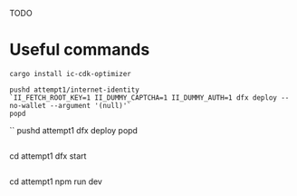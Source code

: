 TODO

# Useful commands

```
cargo install ic-cdk-optimizer
```

```
pushd attempt1/internet-identity
`II_FETCH_ROOT_KEY=1 II_DUMMY_CAPTCHA=1 II_DUMMY_AUTH=1 dfx deploy --no-wallet --argument '(null)'`
popd
```

``
pushd attempt1
dfx deploy
popd
```

```
cd attempt1
dfx start
```

```
cd attempt1
npm run dev
```
